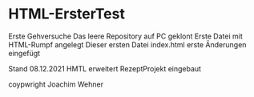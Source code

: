 # HTML-ErsterTest
Erste Gehversuche
Das leere Repository auf PC geklont
Erste Datei mit HTML-Rumpf angelegt
Dieser ersten Datei index.html erste Änderungen eingefügt

Stand 08.12.2021
HMTL erweitert
RezeptProjekt eingebaut

coypwright Joachim Wehner
